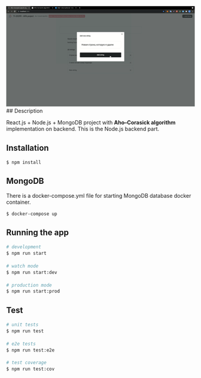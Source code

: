 <img src="https://raw.githubusercontent.com/Gamurar/docs/master/apa.gif">
## Description

React.js + Node.js + MongoDB project with **Aho–Corasick algorithm** implementation on backend.
This is the Node.js backend part.

## Installation

```bash
$ npm install
```
## MongoDB
There is a docker-compose.yml file for starting MongoDB database docker container.
```bash
$ docker-compose up
```

## Running the app

```bash
# development
$ npm run start

# watch mode
$ npm run start:dev

# production mode
$ npm run start:prod
```

## Test

```bash
# unit tests
$ npm run test

# e2e tests
$ npm run test:e2e

# test coverage
$ npm run test:cov
```
